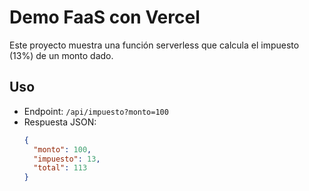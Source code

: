 # Demo FaaS con Vercel

Este proyecto muestra una función serverless que calcula el impuesto (13%) de un monto dado.

## Uso

- Endpoint: `/api/impuesto?monto=100`
- Respuesta JSON:
  ```json
  {
    "monto": 100,
    "impuesto": 13,
    "total": 113
  }
